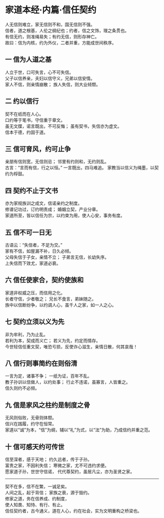 # 家道本经·内篇·信任契约

人无信则难立，家无信则不和，国无信则不强。  
信者，道之根基，人伦之纲纪也；约者，信之文饰，理之条贯也。  
有信无约，则准绳易失；有约无信，则形存神亡。  
故曰：信为内核，约为外仪，二者并重，方能成世间秩序。


## 一 信为人道之基

人立于世，口可失言，心不可失信。  
父子以信养亲，夫妇以信守义，兄弟以信安情。  
家人不信，则亲情崩散；
族人失信，则大业倾颓。

## 二 约以信行

契不在纸而在人心。  
口约等于笔书，守信重于章文。  
虽无文牒，诺言既出，不可反悔；
虽有契书，失信亦为虚文。  
信本于德，约固于道。

## 三 信可育风，约可止争

亲朋有信则宽，无信则忌；
邻里有约则和，无约则乱。  
古言：“言而有信，行之以恒。”
一言既出，四马难追。
家教当以信义为绳墨，以契约为桴鼓。

## 四 契约不止于文书

亦为家规族训之成文，信诺亲约之制度。  
修谱记功过，订约明责成；
婚姻立契，产业分章。  
家道所至，皆以信任为宗，以约束为用，使人心安，事务有度。

## 五 信不可一日无  

古语云：“失信者，不足为交。”  
家有不信，如屋漏不补，日久必倾。  
父母失信于子女，亲情不立；
子弟言无信，长幼失序。  
上失信而下效尤，家道必衰。

## 六 信任使家合，契约使族和

家道非权威之压，而信用之化。  
长者守信，少者敬之；
兄长不食言，弟妹随之。  
族中以信断纷争，以约调人心，虽千人之家，如一人之心。

## 七 契约立须以义为先

非为牟利，乃为止乱。  
若利为本，契成而义亡；
若义为先，约定而情存。  
今世轻信任重文契，唯恐亏损，反使诈心滋生，亲情日散，何其哀哉！

## 八 信行则事简约在则俗清  

一言为定，诸事不争；
一纸为证，百年不乱。  
教子孙训以信做人，以约处事；
行止不违诺，虽寡言，人皆重之。  
信久则约不必频。

## 九 信是家风之柱约是制度之骨

无风则俗败，无骨则体颓。  
信兴在践履，约守在恒常。  
家道以“诚”为本，“信”为纲，辅以“礼”为式，以“法”为助，乃成信约并重之范。

## 十 信可感天约可传世  

信至深者，感于天地；
约久远者，传于子孙。  
富贵之家，不因利失信；
寒微之家，尤不可违约求便。  
愿家道子孙，世世守信诺，
代代尊契约，虽居凡尘，亦为圣贤之家。

---

契不在多，信不在繁，一诚足矣。  
人间之乱，起于背信；
家族之衰，源于毁约。  
修家之道，务在信养成、约制度，  
使人知畏、知恃、有行、有止。  
信任契约者，古今通义，道在人心，约在社会，实为文明重构之桥梁也。

